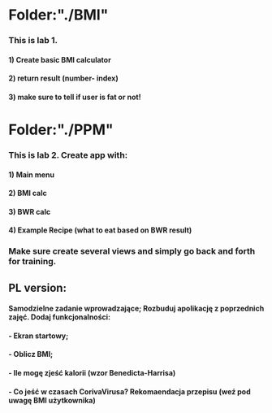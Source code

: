 # Folder:"./BMI"

### This is lab 1.
#### 1) Create basic BMI calculator
#### 2) return result (number- index)
#### 3) make sure to tell if user is fat or not!


# Folder:"./PPM"

### This is lab 2. Create app with:
#### 1) Main menu
#### 2) BMI calc
#### 3) BWR calc
#### 4) Example Recipe (what to eat based on BWR result)

### Make sure create several views and simply go back and forth for training.

## PL version:
#### Samodzielne zadanie wprowadzające; Rozbuduj apolikację z poprzednich zajęć. Dodaj funkcjonalności:
#### - Ekran startowy;
#### - Oblicz BMI; 
#### - Ile mogę zjeść kalorii (wzor Benedicta-Harrisa)
#### - Co jeść w czasach CorivaVirusa? Rekomaendacja przepisu (weź pod uwagę BMI użytkownika)
